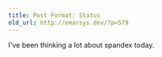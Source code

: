 ```yaml
---
title: Post Format: Status
old_url: http://emarsys.dev/?p=579
---
```

I've been thinking a lot about spandex today.